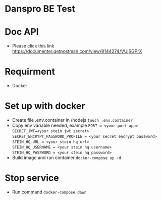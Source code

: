 # Danspro BE Test

# Doc API
- Please click this link https://documenter.getpostman.com/view/8144274/VUjSGPrX

# Requirment
- Docker

# Set up with docker
- Create file .env.container in /nodejs
  `touch .env.container`
- Copy env variable needed, example
  `PORT = <your port app>`<br>
  `SECRET_JWT=<your stein jwt secret>`<br>
  `SECRET_ENCRYPT_PASSWORD_PROFILE = <your secret encrypt password>`<br>
  `STEIN_HQ_URL = <your stein hq url>`<br>
  `STEIN_HQ_USERNAME = <your stein hq username>`<br>
  `STEIN_HQ_PASSWORD = <your stein hq password>`<br>
- Build image and run container
  `docker-compose up -d`

# Stop service
- Run command
  `docker-compose down`